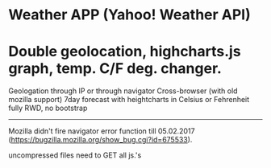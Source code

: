 # Weather APP (Yahoo! Weather API)
# Double geolocation, highcharts.js graph, temp. C/F deg. changer.

Geologation through IP or through navigator
Cross-browser (with old mozilla support)
7day forecast with heightcharts in Celsius or Fehrenheit
fully RWD, no bootstrap

------------------------------------------------------------
Mozilla didn't fire navigator error function till 05.02.2017
(https://bugzilla.mozilla.org/show_bug.cgi?id=675533).

uncompressed files need to GET all js.'s
